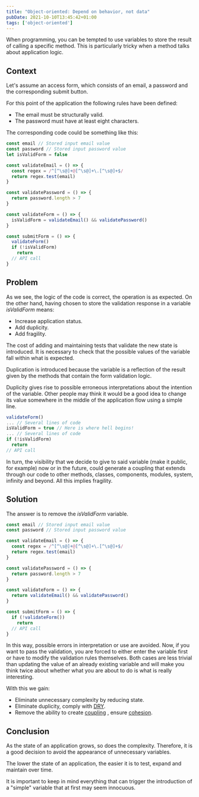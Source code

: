```yaml
---
title: "Object-oriented: Depend on behavior, not data"
pubDate: 2021-10-10T13:45:42+01:00
tags: ['object-oriented']
---
```

When programming, you can be tempted to use variables to store the result of calling a specific method. This is particularly tricky when a method talks about application logic.

## Context

Let's assume an access form, which consists of an email, a password and the corresponding submit button.

For this point of the application the following rules have been defined:
* The email must be structurally valid.
* The password must have at least eight characters.

The corresponding code could be something like this:

```javascript
const email // Stored input email value
const password // Stored input password value
let isValidForm = false

const validateEmail = () => {
  const regex = /^[^\s@]+@[^\s@]+\.[^\s@]+$/
  return regex.test(email)
}

const validatePassword = () => {
  return password.length > 7
}

const validateForm = () => {
  isValidForm = validateEmail() && validatePassword()
}

const submitForm = () => {
  validateForm()
  if (!isValidForm)
    return
  // API call
}
```

## Problem

As we see, the logic of the code is correct, the operation is as expected. On the other hand, having chosen to store the validation response in a variable *isValidForm* means:
* Increase application status.
* Add duplicity.
* Add fragility.

The cost of adding and maintaining tests that validate the new state is introduced. It is necessary to check that the possible values of the variable fall within what is expected.

Duplication is introduced because the variable is a reflection of the result given by the methods that contain the form validation logic.

Duplicity gives rise to possible erroneous interpretations about the intention of the variable. Other people may think it would be a good idea to change its value somewhere in the middle of the application flow using a simple line.

```javascript
validateForm()
... // Several lines of code
isValidForm = true // Here is where hell begins!
... // Several lines of code
if (!isValidForm)
  return
// API call
```

In turn, the visibility that we decide to give to said variable (make it public, for example) now or in the future, could generate a coupling that extends through our code to other methods, classes, components, modules, system, infinity and beyond. All this implies fragility.

## Solution
The answer is to remove the *isValidForm* variable.

```javascript
const email // Stored input email value
const password // Stored input password value

const validateEmail = () => {
  const regex = /^[^\s@]+@[^\s@]+\.[^\s@]+$/
  return regex.test(email)
}

const validatePassword = () => {
  return password.length > 7
}

const validateForm = () => {
  return validateEmail() && validatePassword()
}

const submitForm = () => {
  if (!validateForm())
    return
  // API call
}
```

In this way, possible errors in interpretation or use are avoided. Now, if you want to pass the validation, you are forced to either enter the variable first or have to modify the validation rules themselves. Both cases are less trivial than updating the value of an already existing variable and will make you think twice about whether what you are about to do is what is really interesting.

With this we gain:
* Eliminate unnecessary complexity by reducing state.
* Eliminate duplicity, comply with <a href="https://en.wikipedia.org/wiki/Don%27t_repeat_yourself" target="_blank">DRY</a>.
* Remove the ability to create <a href="https://www.samdevega.com/en/blog/design-principles-cohesion-coupling-and-encapsulation#coupling" target="_blank">coupling</a> , ensure <a href="https://www.samdevega.com/en/blog/design-principles-cohesion-coupling-and-encapsulation#cohesion" target="_blank">cohesion</a>.

## Conclusion

As the state of an application grows, so does the complexity. Therefore, it is a good decision to avoid the appearance of unnecessary variables.

The lower the state of an application, the easier it is to test, expand and maintain over time.

It is important to keep in mind everything that can trigger the introduction of a "simple" variable that at first may seem innocuous.